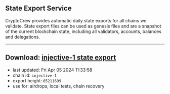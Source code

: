 ## State Export Service
CryptoCrew provides automatic daily state exports for all chains we validate. State export files can be used as genesis files and are a snapshot of the current blockchain state, including all validators, accounts, balances and delegations.

---
**Download: [injective-1 state export](https://dl-eu2.ccvalidators.com/SERVICE/injective/injective-1_export_65211699.json)**
---

- last updated: Fri Apr 05 2024 11:33:58
- chain id: `injective-1`
- export height: `65211699`
- use for: airdrops, local tests, chain recovery
